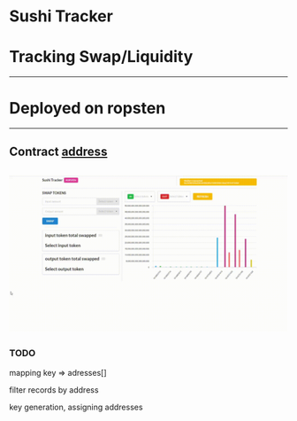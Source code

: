 <h1>Sushi Tracker</h1>

# Tracking Swap/Liquidity



---
# Deployed on ropsten
---
Contract [address](https://ropsten.etherscan.io/address/0xe75c3087ddf91db11a6b17bb0ebab8453e9a77a6)
---
![example](./2021-03-26-17-10-35.gif)
---

<h3>TODO</h3>
<p> mapping key => adresses[] </p>
<p> filter records by address </p>
<p> key generation, assigning addresses  </p>


